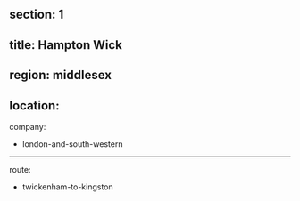 section: 1
----
title: Hampton Wick
----
region: middlesex
----
location: 
----
company:
- london-and-south-western
----
route:
- twickenham-to-kingston

